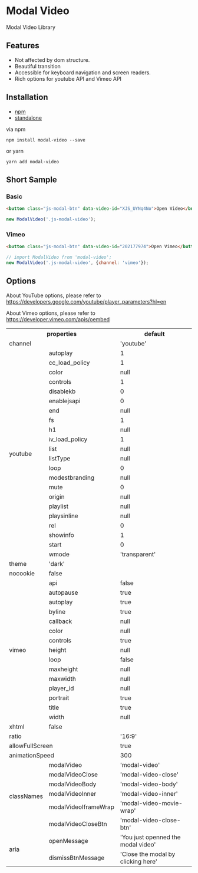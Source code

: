 # Modal Video
Modal Video Library

## Features

- Not affected by dom structure.
- Beautiful transition
- Accessible for keyboard navigation and screen readers.
- Rich options for youtube API and Vimeo API

## Installation
- [npm](https://www.npmjs.com/package/modal-video)
- [standalone](https://raw.githubusercontent.com/appleple/modal-video/master/js/modal-video.js)

via npm
```shell
npm install modal-video --save
```

or yarn

```shell
yarn add modal-video
```

## Short Sample

### Basic

```html
<button class="js-modal-btn" data-video-id="XJS_UYNq4No">Open Video</button>
```

```js
new ModalVideo('.js-modal-video');
```

### Vimeo

```html
<button class="js-modal-btn" data-video-id="202177974">Open Vimeo</button>
```

```js
// import ModalVideo from 'modal-video';
new ModalVideo('.js-modal-video', {channel: 'vimeo'});
```

## Options

About YouTube options, please refer to https://developers.google.com/youtube/player_parameters?hl=en

About Vimeo options, please refer to https://developer.vimeo.com/apis/oembed

<table style="min-width:100%;">
	<tbody><tr>
		<th colspan="2">properties</th>
		<th>default</th>
	</tr>
	<tr>
		<td colspan="2">channel</td>
		<td>'youtube'</td>
	</tr>
	<tr>
		<td rowspan="22">youtube</td>
		<td>autoplay</td>
		<td>1</td>
	</tr>
	<tr>
		<td>cc_load_policy</td>
		<td>1</td>
	</tr>
	<tr>
		<td>color</td>
		<td>null</td>
	</tr>
	<tr>
		<td>controls</td>
		<td>1</td>
	</tr>
	<tr>
		<td>disablekb</td>
		<td>0</td>
	</tr>
	<tr>
		<td>enablejsapi</td>
		<td>0</td>
	</tr>
	<tr>
		<td>end</td>
		<td>null</td>
	</tr>
	<tr>
		<td>fs</td>
		<td>1</td>
	</tr>
	<tr>
		<td>h1</td>
		<td>null</td>
	</tr>
	<tr>
		<td>iv_load_policy</td>
		<td>1</td>
	</tr>
	<tr>
		<td>list</td>
		<td>null</td>
	</tr>
	<tr>
		<td>listType</td>
		<td>null</td>
	</tr>
	<tr>
		<td>loop</td>
		<td>0</td>
	</tr>
	<tr>
		<td>modestbranding</td>
		<td>null</td>
	</tr>
	<tr>
		<td>mute</td>
		<td>0</td>
	</tr>
	<tr>
		<td>origin</td>
		<td>null</td>
	</tr>
	<tr>
		<td>playlist</td>
		<td>null</td>
	</tr>
	<tr>
		<td>playsinline</td>
		<td>null</td>
	</tr>
	<tr>
		<td>rel</td>
		<td>0</td>
	</tr>
	<tr>
		<td>showinfo</td>
		<td>1</td>
	</tr>
	<tr>
		<td>start</td>
		<td>0</td>
	</tr>
	<tr>
		<td>wmode</td>
		<td>'transparent'</td>
	</tr>
	<tr>
		<td>theme</td>
		<td>'dark'</td>
	</tr>
	<tr>
		<td>nocookie</td>
		<td>false</td>
	</tr>
	<tr>
		<td rowspan="15">vimeo</td>
		<td>api</td>
		<td>false</td>
	</tr>
	<tr>
		<td>autopause</td>
		<td>true</td>
	</tr>
	<tr>
		<td>autoplay</td>
		<td>true</td>
	</tr>
	<tr>
		<td>byline</td>
		<td>true</td>
	</tr>
	<tr>
		<td>callback</td>
		<td>null</td>
	</tr>
	<tr>
		<td>color</td>
		<td>null</td>
	</tr>
	<tr>
		<td>controls</td>
		<td>true</td>
	</tr>
	<tr>
		<td>height</td>
		<td>null</td>
	</tr>
	<tr>
		<td>loop</td>
		<td>false</td>
	</tr>
	<tr>
		<td>maxheight</td>
		<td>null</td>
	</tr>
	<tr>
		<td>maxwidth</td>
		<td>null</td>
	</tr>
	<tr>
		<td>player_id</td>
		<td>null</td>
	</tr>
	<tr>
		<td>portrait</td>
		<td>true</td>
	</tr>
	<tr>
		<td>title</td>
		<td>true</td>
	</tr>
	<tr>
		<td>width</td>
		<td>null</td>
	</tr>
	<tr>
		<td>xhtml</td>
		<td>false</td>
	</tr>
	<tr>
		<td colspan="2">ratio</td>
		<td>'16:9'</td>
	</tr>
	<tr>
		<td colspan="2">allowFullScreen</td>
		<td>true</td>
	</tr>
	<tr>
		<td colspan="2">animationSpeed</td>
		<td>300</td>
	</tr>
	<tr>
		<td rowspan="6">classNames</td>
		<td>modalVideo</td>
		<td>'modal-video'</td>
	</tr>
	<tr>
		<td>modalVideoClose</td>
		<td>'modal-video-close'</td>
	</tr>
	<tr>
		<td>modalVideoBody</td>
		<td>'modal-video-body'</td>
	</tr>
	<tr>
		<td>modalVideoInner</td>
		<td>'modal-video-inner'</td>
	</tr>
	<tr>
		<td>modalVideoIframeWrap</td>
		<td>'modal-video-movie-wrap'</td>
	</tr>
	<tr>
		<td>modalVideoCloseBtn</td>
		<td>'modal-video-close-btn'</td>
	</tr>
	<tr>
		<td rowspan="2">aria</td>
		<td>openMessage</td>
		<td>'You just openned the modal video'</td>
	</tr>
	<tr>
		<td>dismissBtnMessage</td>
		<td>'Close the modal by clicking here'</td>
	</tr>
</tbody></table>
